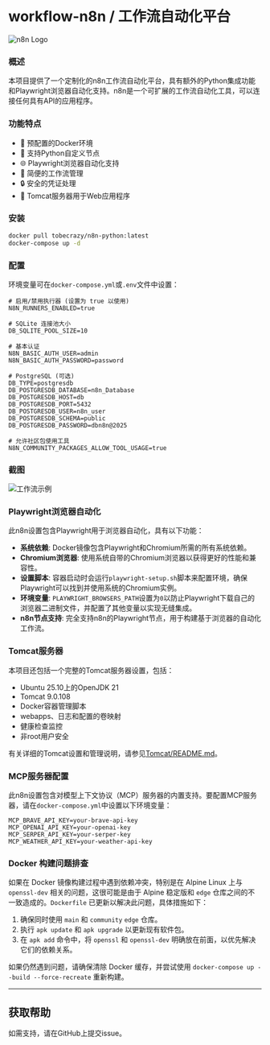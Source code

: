 # workflow-n8n / 工作流自动化平台

![n8n Logo](https://user-images.githubusercontent.com/10284570/173569848-c624317f-42b1-45a6-ab09-f0ea3c247648.png)

### 概述
本项目提供了一个定制化的n8n工作流自动化平台，具有额外的Python集成功能和Playwright浏览器自动化支持。n8n是一个可扩展的工作流自动化工具，可以连接任何具有API的应用程序。

### 功能特点
- 🚀 预配置的Docker环境
- 🐍 支持Python自定义节点
- 🌐 Playwright浏览器自动化支持
- 🔄 简便的工作流管理
- 🔒 安全的凭证处理
- 🐳 Tomcat服务器用于Web应用程序

### 安装
```bash
docker pull tobecrazy/n8n-python:latest
docker-compose up -d
```

### 配置
环境变量可在`docker-compose.yml`或`.env`文件中设置：
```
# 启用/禁用执行器 (设置为 true 以使用)
N8N_RUNNERS_ENABLED=true

# SQLite 连接池大小
DB_SQLITE_POOL_SIZE=10

# 基本认证
N8N_BASIC_AUTH_USER=admin
N8N_BASIC_AUTH_PASSWORD=password

# PostgreSQL (可选)
DB_TYPE=postgresdb
DB_POSTGRESDB_DATABASE=n8n_Database
DB_POSTGRESDB_HOST=db
DB_POSTGRESDB_PORT=5432
DB_POSTGRESDB_USER=n8n_user
DB_POSTGRESDB_SCHEMA=public
DB_POSTGRESDB_PASSWORD=dbn8n@2025

# 允许社区包使用工具
N8N_COMMUNITY_PACKAGES_ALLOW_TOOL_USAGE=true
```

### 截图
![工作流示例](n8n_mcp_demo.gif)

### Playwright浏览器自动化
此n8n设置包含Playwright用于浏览器自动化，具有以下功能：

- **系统依赖**: Docker镜像包含Playwright和Chromium所需的所有系统依赖。
- **Chromium浏览器**: 使用系统自带的Chromium浏览器以获得更好的性能和兼容性。
- **设置脚本**: 容器启动时会运行`playwright-setup.sh`脚本来配置环境，确保Playwright可以找到并使用系统的Chromium实例。
- **环境变量**: `PLAYWRIGHT_BROWSERS_PATH`设置为`0`以防止Playwright下载自己的浏览器二进制文件，并配置了其他变量以实现无缝集成。
- **n8n节点支持**: 完全支持n8n的Playwright节点，用于构建基于浏览器的自动化工作流。

### Tomcat服务器
本项目还包括一个完整的Tomcat服务器设置，包括：
- Ubuntu 25.10上的OpenJDK 21
- Tomcat 9.0.108
- Docker容器管理脚本
- webapps、日志和配置的卷映射
- 健康检查监控
- 非root用户安全

有关详细的Tomcat设置和管理说明，请参见[Tomcat/README.md](Tomcat/README.md)。

### MCP服务器配置
此n8n设置包含对模型上下文协议（MCP）服务器的内置支持。要配置MCP服务器，请在`docker-compose.yml`中设置以下环境变量：
```
MCP_BRAVE_API_KEY=your-brave-api-key
MCP_OPENAI_API_KEY=your-openai-key
MCP_SERPER_API_KEY=your-serper-key
MCP_WEATHER_API_KEY=your-weather-api-key
```

### Docker 构建问题排查

如果在 Docker 镜像构建过程中遇到依赖冲突，特别是在 Alpine Linux 上与 `openssl-dev` 相关的问题，这很可能是由于 Alpine 稳定版和 `edge` 仓库之间的不一致造成的。`Dockerfile` 已更新以解决此问题，具体措施如下：

1.  确保同时使用 `main` 和 `community` `edge` 仓库。
2.  执行 `apk update` 和 `apk upgrade` 以更新现有软件包。
3.  在 `apk add` 命令中，将 `openssl` 和 `openssl-dev` 明确放在前面，以优先解决它们的依赖关系。

如果仍然遇到问题，请确保清除 Docker 缓存，并尝试使用 `docker-compose up --build --force-recreate` 重新构建。

---

## 获取帮助
如需支持，请在GitHub上提交issue。